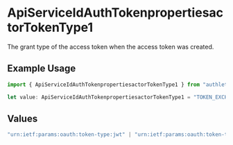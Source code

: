 # ApiServiceIdAuthTokenpropertiesactorTokenType1

The grant type of the access token when the access token was created.


## Example Usage

```typescript
import { ApiServiceIdAuthTokenpropertiesactorTokenType1 } from "authlete-typescript-sdk/models";

let value: ApiServiceIdAuthTokenpropertiesactorTokenType1 = "TOKEN_EXCHANGE";
```

## Values

```typescript
"urn:ietf:params:oauth:token-type:jwt" | "urn:ietf:params:oauth:token-type:access_token" | "urn:ietf:params:oauth:token-type:refresh_token" | "urn:ietf:params:oauth:token-type:id_token" | "urn:ietf:params:oauth:token-type:saml1" | "urn:ietf:params:oauth:token-type:saml2" | "DEVICE_CODE" | "TOKEN_EXCHANGE" | "JWT_BEARER"
```